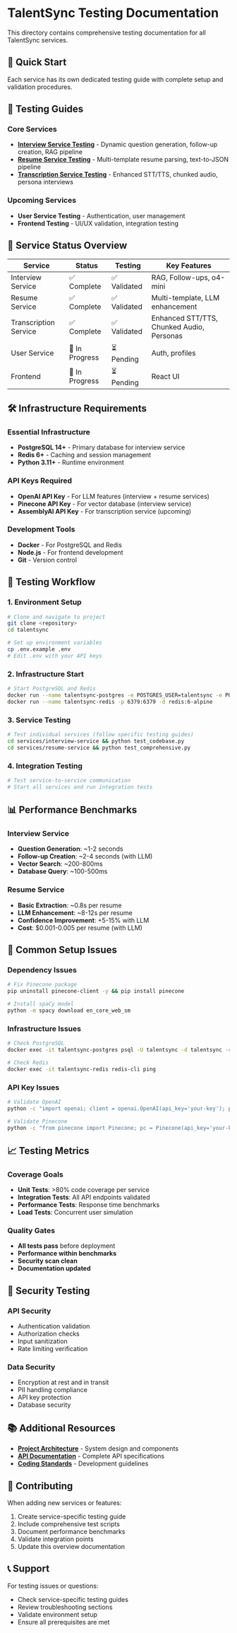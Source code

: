 # TalentSync Testing Documentation

This directory contains comprehensive testing documentation for all TalentSync services.

## 🎯 Quick Start

Each service has its own dedicated testing guide with complete setup and validation procedures.

## 📁 Testing Guides

### Core Services
- **[Interview Service Testing](interview-service-testing.md)** - Dynamic question generation, follow-up creation, RAG pipeline
- **[Resume Service Testing](resume-service-testing.md)** - Multi-template resume parsing, text-to-JSON pipeline
- **[Transcription Service Testing](transcription-service-testing.md)** - Enhanced STT/TTS, chunked audio, persona interviews

### Upcoming Services
- **User Service Testing** - Authentication, user management
- **Frontend Testing** - UI/UX validation, integration testing

## 🚀 Service Status Overview

| Service | Status | Testing | Key Features |
|---------|--------|---------|--------------|
| Interview Service | ✅ Complete | ✅ Validated | RAG, Follow-ups, o4-mini |
| Resume Service | ✅ Complete | ✅ Validated | Multi-template, LLM enhancement |
| Transcription Service | ✅ Complete | ✅ Validated | Enhanced STT/TTS, Chunked Audio, Personas |
| User Service | 🔄 In Progress | ⏳ Pending | Auth, profiles |
| Frontend | 🔄 In Progress | ⏳ Pending | React UI |

## 🛠️ Infrastructure Requirements

### Essential Infrastructure
- **PostgreSQL 14+** - Primary database for interview service
- **Redis 6+** - Caching and session management
- **Python 3.11+** - Runtime environment

### API Keys Required
- **OpenAI API Key** - For LLM features (interview + resume services)
- **Pinecone API Key** - For vector database (interview service)
- **AssemblyAI API Key** - For transcription service (upcoming)

### Development Tools
- **Docker** - For PostgreSQL and Redis
- **Node.js** - For frontend development
- **Git** - Version control

## 🧪 Testing Workflow

### 1. Environment Setup
```bash
# Clone and navigate to project
git clone <repository>
cd talentsync

# Set up environment variables
cp .env.example .env
# Edit .env with your API keys
```

### 2. Infrastructure Start
```bash
# Start PostgreSQL and Redis
docker run --name talentsync-postgres -e POSTGRES_USER=talentsync -e POSTGRES_PASSWORD=secret -e POSTGRES_DB=talentsync -p 5432:5432 -d postgres:14
docker run --name talentsync-redis -p 6379:6379 -d redis:6-alpine
```

### 3. Service Testing
```bash
# Test individual services (follow specific testing guides)
cd services/interview-service && python test_codebase.py
cd services/resume-service && python test_comprehensive.py
```

### 4. Integration Testing
```bash
# Test service-to-service communication
# Start all services and run integration tests
```

## 📊 Performance Benchmarks

### Interview Service
- **Question Generation**: ~1-2 seconds
- **Follow-up Creation**: ~2-4 seconds (with LLM)
- **Vector Search**: ~200-800ms
- **Database Query**: ~100-500ms

### Resume Service
- **Basic Extraction**: ~0.8s per resume
- **LLM Enhancement**: ~8-12s per resume
- **Confidence Improvement**: +5-15% with LLM
- **Cost**: $0.001-0.005 per resume (with LLM)

## 🔧 Common Setup Issues

### Dependency Issues
```bash
# Fix Pinecone package
pip uninstall pinecone-client -y && pip install pinecone

# Install spaCy model
python -m spacy download en_core_web_sm
```

### Infrastructure Issues
```bash
# Check PostgreSQL
docker exec -it talentsync-postgres psql -U talentsync -d talentsync -c "SELECT version();"

# Check Redis
docker exec -it talentsync-redis redis-cli ping
```

### API Key Issues
```bash
# Validate OpenAI
python -c "import openai; client = openai.OpenAI(api_key='your-key'); print('✅ OpenAI OK')"

# Validate Pinecone
python -c "from pinecone import Pinecone; pc = Pinecone(api_key='your-key'); print('✅ Pinecone OK')"
```

## 📈 Testing Metrics

### Coverage Goals
- **Unit Tests**: >80% code coverage per service
- **Integration Tests**: All API endpoints validated
- **Performance Tests**: Response time benchmarks
- **Load Tests**: Concurrent user simulation

### Quality Gates
- **All tests pass** before deployment
- **Performance within benchmarks**
- **Security scan clean**
- **Documentation updated**

## 🔐 Security Testing

### API Security
- Authentication validation
- Authorization checks
- Input sanitization
- Rate limiting verification

### Data Security
- Encryption at rest and in transit
- PII handling compliance
- API key protection
- Database security

## 📚 Additional Resources

- **[Project Architecture](../docs/talent_sync_tech_architecture.md)** - System design and components
- **[API Documentation](../docs/talent_sync_project_spec.md)** - Complete API specifications
- **[Coding Standards](../docs/talent_sync_coding_conventions.md)** - Development guidelines

## 🤝 Contributing

When adding new services or features:

1. Create service-specific testing guide
2. Include comprehensive test scripts
3. Document performance benchmarks
4. Validate integration points
5. Update this overview documentation

## 📞 Support

For testing issues or questions:
- Check service-specific testing guides
- Review troubleshooting sections
- Validate environment setup
- Ensure all prerequisites are met
